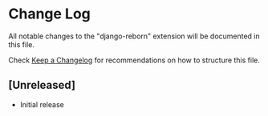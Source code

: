 # Change Log

All notable changes to the "django-reborn" extension will be documented in this file.

Check [Keep a Changelog](http://keepachangelog.com/) for recommendations on how to structure this file.

## [Unreleased]

- Initial release
